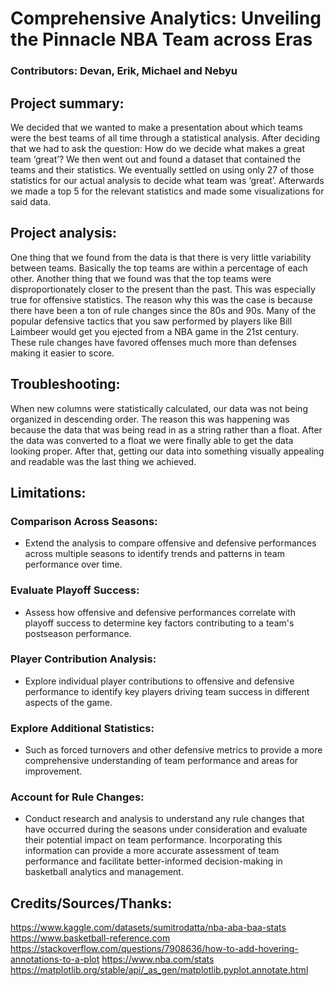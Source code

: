# Comprehensive Analytics: Unveiling the Pinnacle NBA Team across Eras
### Contributors: Devan, Erik, Michael and Nebyu

## Project summary:
We decided that we wanted to make a presentation about which teams were the best teams of all time through a statistical analysis. After deciding that we had to ask the question: How do we decide what makes a great team ‘great’? We then went out and found a dataset that contained the teams and their statistics. We eventually settled on using only 27 of those statistics for our actual analysis to decide what team was ‘great’. Afterwards we made a top 5 for the relevant statistics and made some visualizations for said data.

## Project analysis:
One thing that we found from the data is that there is very little variability between teams. Basically the top teams are within a percentage of each other. Another thing that we found was that the top teams were disproportionately closer to the present than the past. This was especially true for offensive statistics. The reason why this was the case is because there have been a ton of rule changes since the 80s and 90s. Many of the popular defensive tactics that you saw performed by players like Bill Laimbeer would get you ejected from a NBA game in the 21st century. These rule changes have favored offenses much more than defenses making it easier to score.

## Troubleshooting:
When new columns were statistically calculated, our data was not being organized in descending order. The reason this was happening was because the data that was being read in as a string rather than a float. After the data was converted to a float we were finally able to get the data looking proper. After that, getting our data into something visually appealing and readable was the last thing we achieved.

## Limitations: 
### Comparison Across Seasons: 
* Extend the analysis to compare offensive and defensive performances across multiple seasons to identify trends and patterns in team performance over time.

### Evaluate Playoff Success: 
* Assess how offensive and defensive performances correlate with playoff success to determine key factors contributing to a team's postseason performance.

### Player Contribution Analysis: 
* Explore individual player contributions to offensive and defensive performance to identify key players driving team success in different aspects of the game.

### Explore Additional Statistics: 
* Such as forced turnovers and other defensive metrics to provide a more comprehensive understanding of team performance and areas for improvement.

### Account for Rule Changes: 
* Conduct research and analysis to understand any rule changes that have occurred during the seasons under consideration and evaluate their potential impact on team performance. Incorporating this information can provide a more accurate assessment of team performance and facilitate better-informed decision-making in basketball analytics and management.

## Credits/Sources/Thanks:
https://www.kaggle.com/datasets/sumitrodatta/nba-aba-baa-stats
https://www.basketball-reference.com
https://stackoverflow.com/questions/7908636/how-to-add-hovering-annotations-to-a-plot
https://www.nba.com/stats
https://matplotlib.org/stable/api/_as_gen/matplotlib.pyplot.annotate.html
